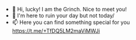 - 👋 Hi, lucky! I am the Grinch. Nice to meet you!
- 👀 I'm here to ruin your day but not today/
- 📫 Here you can find something special for you https://t.me/+TfDQ5LM2maViMWJi
